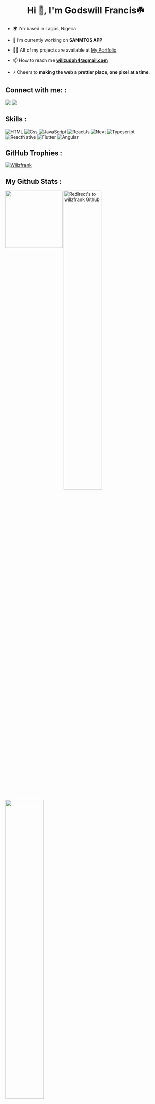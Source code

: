 <h1 align="center">Hi 👋, I'm Godswill Francis☘️</h1>

- 🌍  I'm based in Lagos, Nigeria

- 🔭 I’m currently working on **SANMTOS APP**

- 👨‍💻 All of my projects are available at <a href="https://godswillfrancis.vercel.app/">My Portfolio</a>

- 📫 How to reach me **willzudoh4@gmail.com**

- ⚡ Cheers to **making the web a prettier place, one pixel at a time**.

## **Connect with me: :**
<p align="left">
 <a href="https://www.linkedin.com/in/godswill-udoh/" target="_blank" rel="noreferrer"><img src="https://img.shields.io/badge/linkedin-%230077B5.svg?style=for-the-badge&logo=linkedin&logoColor=white"/></a> 
 <a href="https://twitter.com/willzfrank001" target="_blank" rel="noreferrer"><img src="https://img.shields.io/badge/Twitter-%231DA1F2.svg?style=for-the-badge&logo=Twitter&logoColor=white"/></a>
</p>

## **Skills :**

<p align="left">
<img src="https://img.shields.io/badge/html5-%23E34F26.svg?style=for-the-badge&logo=html5&logoColor=white" alt="HTML" />
<img src="https://img.shields.io/badge/css3-%231572B6.svg?style=for-the-badge&logo=css3&logoColor=white" alt="Css" />
<img src="https://img.shields.io/badge/javascript-%23323330.svg?style=for-the-badge&logo=javascript&logoColor=%23F7DF1E" alt="JavaScript" />
<img src="https://img.shields.io/badge/react-%2320232a.svg?style=for-the-badge&logo=react&logoColor=%2361DAFB" alt="ReactJs"/>
<img src="https://img.shields.io/badge/Next-black?style=for-the-badge&logo=next.js&logoColor=white" alt="Next" />
<img src="https://img.shields.io/badge/typescript-%23007ACC.svg?style=for-the-badge&logo=typescript&logoColor=white" alt="Typescript" />
<img src="https://img.shields.io/badge/react_native-%2320232a.svg?style=for-the-badge&logo=react&logoColor=%2361DAFB" alt="ReactNative" />
<img src="https://img.shields.io/badge/Flutter-%2302569B.svg?style=for-the-badge&logo=Flutter&logoColor=white" alt="Flutter" />
<img src="https://img.shields.io/badge/Angular-DD0031?style=for-the-badge&logo=angular&logoColor=white" alt="Angular" />
 
 
</p>


## **GitHub Trophies :**

<p align="centre">
<a href="https://github.com/Willzfrank"><img src="https://github-profile-trophy.vercel.app/?username=Willzfrank&rank=S,A,AA,AAA,SECRET,B,C&row=1&theme=flat&no-frame=true" alt="Willzfrank"/></a>
</p>

## **My Github Stats :**

<p align="left">
 
<img align="left" height="180em" src="https://github-readme-stats-eight-theta.vercel.app/api/top-langs/?username=willzfrank&layout=compact&langs_count=8"/>

  
<a href="https://github.com/willzfrank">
<img width="49%" title="Redirect's to willzfrank Github" src="https://github-readme-streak-stats.herokuapp.com/?user=willzfrank&theme=light&theme=light-ice&stroke=0000" /></a>
                                                              

 <a href="https://github.com/willzfrank" title="Redirect's to willzfrank's Github">
<img width="49%" src="https://github-readme-stats.vercel.app/api?username=willzfrank&show_icons=true&theme=light&count_private=true&text_color=d3d3d3&icon_color=00E6FE&title_color=#000000" /></a>
</p>
